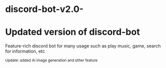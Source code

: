# discord-bot-v2.0-
<h1>Updated version of  discord-bot</h1>
<p>Feature-rich discord bot for many usage such as play music, game, search for information, etc</p>




<p><small>Update: added AI image generation and other feature</small></p>
